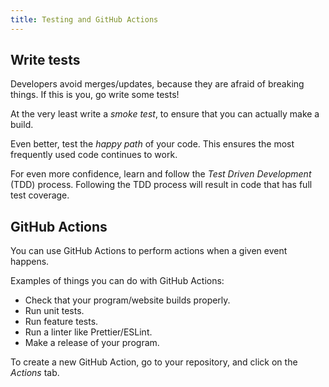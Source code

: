 ```yaml
---
title: Testing and GitHub Actions
---
```


## Write tests

Developers avoid merges/updates, because they are afraid of breaking things.
If this is you, go write some tests!

At the very least write a _smoke test_, to ensure that you can actually make a build.

Even better, test the _happy path_ of your code.
This ensures the most frequently used code continues to work.

For even more confidence, learn and follow the _Test Driven Development_ (TDD) process.
Following the TDD process will result in code that has full test coverage.

## GitHub Actions

You can use GitHub Actions to perform actions when a given event happens.

Examples of things you can do with GitHub Actions:

- Check that your program/website builds properly.
- Run unit tests.
- Run feature tests.
- Run a linter like Prettier/ESLint.
- Make a release of your program.

To create a new GitHub Action, go to your repository, and click on the _Actions_ tab.
